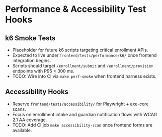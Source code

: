 # Performance & Accessibility Test Hooks

## k6 Smoke Tests
- Placeholder for future k6 scripts targeting critical enrollment APIs.
- Expected to live under `frontend/tests/performance/k6/` once frontend integration begins.
- Scripts should target `/enrollment/submit` and `/enrollment/provision` endpoints with P95 < 300 ms.
- TODO: Wire into CI via `make perf-smoke` when frontend harness exists.

## Accessibility Hooks
- Reserve `frontend/tests/accessibility/` for Playwright + axe-core scans.
- Focus on enrollment intake and guardian notification flows with WCAG 2.1 AA coverage.
- TODO: Add CI job `make accessibility-scan` once frontend forms are available.
